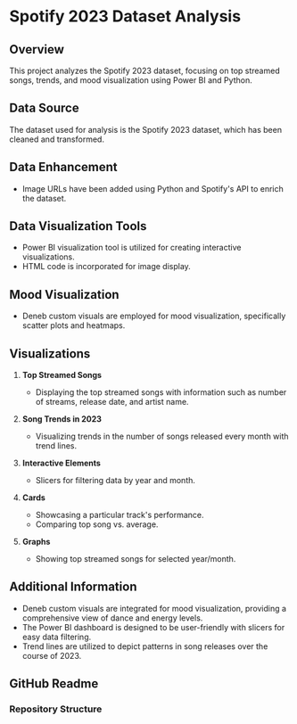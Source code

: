 # Spotify 2023 Dataset Analysis

## Overview
This project analyzes the Spotify 2023 dataset, focusing on top streamed songs, trends, and mood visualization using Power BI and Python.

## Data Source
The dataset used for analysis is the Spotify 2023 dataset, which has been cleaned and transformed.

## Data Enhancement
- Image URLs have been added using Python and Spotify's API to enrich the dataset.
  
## Data Visualization Tools
- Power BI visualization tool is utilized for creating interactive visualizations.
- HTML code is incorporated for image display.
  
## Mood Visualization
- Deneb custom visuals are employed for mood visualization, specifically scatter plots and heatmaps.
  
## Visualizations
1. **Top Streamed Songs**
   - Displaying the top streamed songs with information such as number of streams, release date, and artist name.
   
2. **Song Trends in 2023**
   - Visualizing trends in the number of songs released every month with trend lines.
   
3. **Interactive Elements**
   - Slicers for filtering data by year and month.
   
4. **Cards**
   - Showcasing a particular track's performance.
   - Comparing top song vs. average.
   
5. **Graphs**
   - Showing top streamed songs for selected year/month.

## Additional Information
- Deneb custom visuals are integrated for mood visualization, providing a comprehensive view of dance and energy levels.
- The Power BI dashboard is designed to be user-friendly with slicers for easy data filtering.
- Trend lines are utilized to depict patterns in song releases over the course of 2023.
  
## GitHub Readme
### Repository Structure
